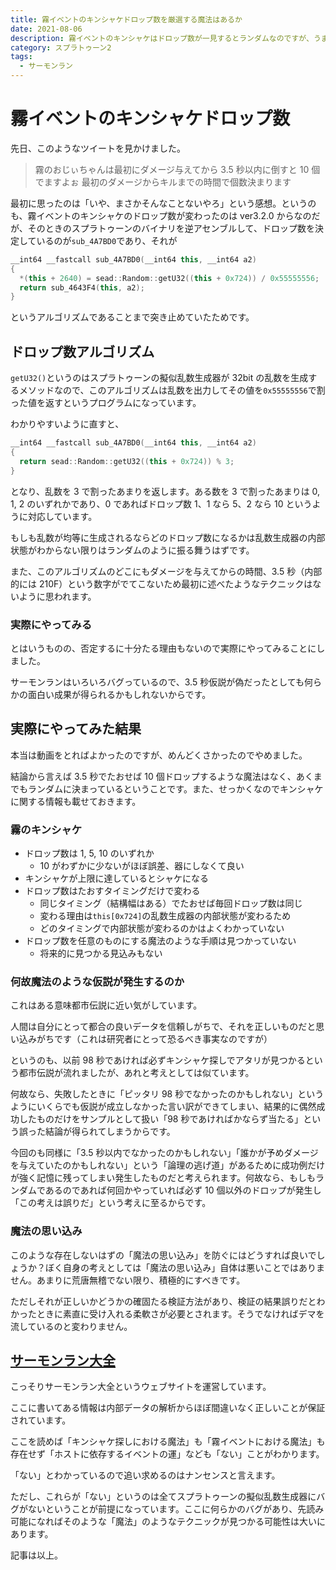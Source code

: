 ```yaml
---
title: 霧イベントのキンシャケドロップ数を厳選する魔法はあるか
date: 2021-08-06
description: 霧イベントのキンシャケはドロップ数が一見するとランダムなのですが、うまく調整する方法はあるのでしょうか？
category: スプラトゥーン2
tags:
  - サーモンラン
---
```


# 霧イベントのキンシャケドロップ数

先日、このようなツイートを見かけました。

> 霧のおじぃちゃんは最初にダメージ与えてから 3.5 秒以内に倒すと 10 個でますよぉ
> 最初のダメージからキルまでの時間で個数決まります

最初に思ったのは「いや、まさかそんなことないやろ」という感想。というのも、霧イベントのキンシャケのドロップ数が変わったのは ver3.2.0 からなのだが、そのときのスプラトゥーンのバイナリを逆アセンブルして、ドロップ数を決定しているのが`sub_4A7BD0`であり、それが

```cpp
__int64 __fastcall sub_4A7BD0(__int64 this, __int64 a2)
{
  *(this + 2640) = sead::Random::getU32((this + 0x724)) / 0x55555556;
  return sub_4643F4(this, a2);
}
```

というアルゴリズムであることまで突き止めていたためです。

## ドロップ数アルゴリズム

`getU32()`というのはスプラトゥーンの擬似乱数生成器が 32bit の乱数を生成するメソッドなので、このアルゴリズムは乱数を出力してその値を`0x55555556`で割った値を返すというプログラムになっています。

わかりやすいように直すと、

```cpp
__int64 __fastcall sub_4A7BD0(__int64 this, __int64 a2)
{
  return sead::Random::getU32((this + 0x724)) % 3;
}
```

となり、乱数を 3 で割ったあまりを返します。ある数を 3 で割ったあまりは 0, 1, 2 のいずれかであり、0 であればドロップ数 1、1 なら 5、2 なら 10 というように対応しています。

もしも乱数が均等に生成されるならどのドロップ数になるかは乱数生成器の内部状態がわからない限りはランダムのように振る舞うはずです。

また、このアルゴリズムのどこにもダメージを与えてからの時間、3.5 秒（内部的には 210F）という数字がでてこないため最初に述べたようなテクニックはないように思われます。

### 実際にやってみる

とはいうものの、否定するに十分たる理由もないので実際にやってみることにしました。

サーモンランはいろいろバグっているので、3.5 秒仮説が偽だったとしても何らかの面白い成果が得られるかもしれないからです。

## 実際にやってみた結果

本当は動画をとればよかったのですが、めんどくさかったのでやめました。

結論から言えば 3.5 秒でたおせば 10 個ドロップするような魔法はなく、あくまでもランダムに決まっているということです。また、せっかくなのでキンシャケに関する情報も載せておきます。

### 霧のキンシャケ

- ドロップ数は 1, 5, 10 のいずれか
  - 10 がわずかに少ないがほぼ誤差、器にしなくて良い
- キンシャケが上限に達しているとシャケになる
- ドロップ数はたおすタイミングだけで変わる
  - 同じタイミング（結構幅はある）でたおせば毎回ドロップ数は同じ
  - 変わる理由は`this[0x724]`の乱数生成器の内部状態が変わるため
  - どのタイミングで内部状態が変わるのかはよくわかっていない
- ドロップ数を任意のものにする魔法のような手順は見つかっていない
  - 将来的に見つかる見込みもない

### 何故魔法のような仮説が発生するのか

これはある意味都市伝説に近い気がしています。

人間は自分にとって都合の良いデータを信頼しがちで、それを正しいものだと思い込みがちです（これは研究者にとって恐るべき事実なのですが）

というのも、以前 98 秒であければ必ずキンシャケ探しでアタリが見つかるという都市伝説が流れましたが、あれと考えとしては似ています。

何故なら、失敗したときに「ピッタリ 98 秒でなかったのかもしれない」というようにいくらでも仮説が成立しなかった言い訳ができてしまい、結果的に偶然成功したものだけをサンプルとして扱い「98 秒であければかならず当たる」という誤った結論が得られてしまうからです。

今回のも同様に「3.5 秒以内でなかったのかもしれない」「誰かが予めダメージを与えていたのかもしれない」という「論理の逃げ道」があるために成功例だけが強く記憶に残ってしまい発生したものだと考えられます。何故なら、もしもランダムであるのであれば何回かやっていれば必ず 10 個以外のドロップが発生し「この考えは誤りだ」という考えに至るからです。

### 魔法の思い込み

このような存在しないはずの「魔法の思い込み」を防ぐにはどうすれば良いでしょうか？ぼく自身の考えとしては「魔法の思い込み」自体は悪いことではありません。あまりに荒唐無稽でない限り、積極的にすべきです。

ただしそれが正しいかどうかの確固たる検証方法があり、検証の結果誤りだとわかったときに素直に受け入れる柔軟さが必要とされます。そうでなければデマを流しているのと変わりません。

## [サーモンラン大全](https://overfishing.netlify.app/)

こっそりサーモンラン大全というウェブサイトを運営しています。

ここに書いてある情報は内部データの解析からほぼ間違いなく正しいことが保証されています。

ここを読めば「キンシャケ探しにおける魔法」も「霧イベントにおける魔法」も存在せず「ホストに依存するイベントの運」なども「ない」ことがわかります。

「ない」とわかっているので追い求めるのはナンセンスと言えます。

ただし、これらが「ない」というのは全てスプラトゥーンの擬似乱数生成器にバグがないということが前提になっています。ここに何らかのバグがあり、先読み可能になればそのような「魔法」のようなテクニックが見つかる可能性は大いにあります。

記事は以上。
